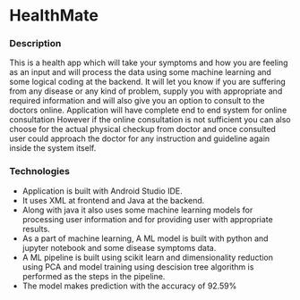 # HealthMate


### Description
This is a health app which will take your symptoms and how you are feeling as an input and will process the data using some machine learning and some logical coding at the backend. It will let you know if you are suffering from any disease or any kind of problem, supply you with appropriate and required information and will also give you an option to consult to the doctors online. Application will have complete end to end system for online consultation However if the online consultation is not sufficient you can also choose for the actual physical checkup from doctor and once consulted user could approach the doctor for any instruction and guideline again inside the system itself.

### Technologies

- Application is built with Android Studio IDE.
- It uses XML at frontend and Java at the backend. 
- Along with java it also uses some machine learning models for processing user information and for providing user with appropriate results.
- As a part of machine learning, A ML model is built with python and jupyter notebook and some disease symptoms data.
- A ML pipeline is built using scikit learn and dimensionality reduction using PCA and model training using descision tree algorithm is performed as the steps in the pipeline.
- The model makes prediction with the accuracy of 92.59% 

